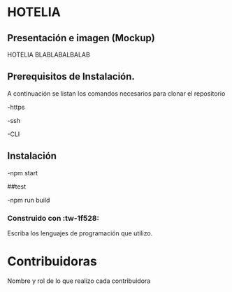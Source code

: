 # HOTELIA

## Presentación e imagen (Mockup) 

HOTELIA BLABLABALBALAB
## Prerequisitos de Instalación.  

A continuación se listan los comandos  necesarios para clonar el repositorio 

-https 

-ssh 

-CLI 

## Instalación 

-npm start 

##test 

-npm run build  

### Construido con :tw-1f528:

Escriba los lenguajes de programación que utilizo. 

 

# Contribuidoras 

Nombre y rol de lo que realizo cada contribuidora 

